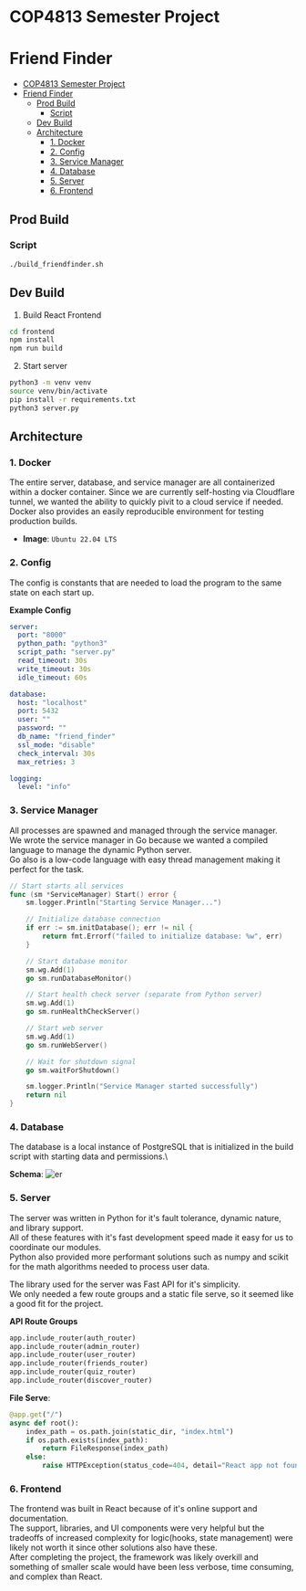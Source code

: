 # COP4813 Semester Project 
# Friend Finder

- [COP4813 Semester Project](#cop4813-semester-project)
- [Friend Finder](#friend-finder)
  - [Prod Build](#prod-build)
    - [Script](#script)
  - [Dev Build](#dev-build)
  - [Architecture](#architecture)
    - [1. Docker](#1-docker)
    - [2. Config](#2-config)
    - [3. Service Manager](#3-service-manager)
    - [4. Database](#4-database)
    - [5. Server](#5-server)
    - [6. Frontend](#6-frontend)

## Prod Build

### Script
```sh
./build_friendfinder.sh
```

## Dev Build

1. Build React Frontend
```sh
cd frontend
npm install
npm run build
```

2. Start server
```sh
python3 -m venv venv
source venv/bin/activate
pip install -r requirements.txt
python3 server.py
```

## Architecture

### 1. Docker
The entire server, database, and service manager are all containerized within a docker container. Since we are currently self-hosting via Cloudflare tunnel, we wanted the ability to quickly pivit to a cloud service if needed. Docker also provides an easily reproducible environment for testing production builds.

- **Image**: `Ubuntu 22.04 LTS`

### 2. Config
The config is constants that are needed to load the program to the same state on each start up.

**Example Config**
```yml
server:
  port: "8000"
  python_path: "python3"
  script_path: "server.py"
  read_timeout: 30s
  write_timeout: 30s
  idle_timeout: 60s

database:
  host: "localhost"
  port: 5432
  user: ""
  password: ""
  db_name: "friend_finder"
  ssl_mode: "disable"
  check_interval: 30s
  max_retries: 3

logging:
  level: "info"
```

### 3. Service Manager
All processes are spawned and managed through the service manager.\
We wrote the service manager in Go because we wanted a compiled language to manage the dynamic Python server.\
Go also is a low-code language with easy thread management making it perfect for the task.

```go
// Start starts all services
func (sm *ServiceManager) Start() error {
	sm.logger.Println("Starting Service Manager...")

	// Initialize database connection
	if err := sm.initDatabase(); err != nil {
		return fmt.Errorf("failed to initialize database: %w", err)
	}

	// Start database monitor
	sm.wg.Add(1)
	go sm.runDatabaseMonitor()

	// Start health check server (separate from Python server)
	sm.wg.Add(1)
	go sm.runHealthCheckServer()

	// Start web server
	sm.wg.Add(1)
	go sm.runWebServer()

	// Wait for shutdown signal
	go sm.waitForShutdown()

	sm.logger.Println("Service Manager started successfully")
	return nil
}
```

### 4. Database
The database is a local instance of PostgreSQL that is initialized in the build script with starting data and permissions.\

**Schema**:
![er](./server/db/db-er.png)

### 5. Server
The server was written in Python for it's fault tolerance, dynamic nature, and library support.\
All of these features with it's fast development speed made it easy for us to coordinate our modules.\
Python also provided more performant solutions such as numpy and scikit for the math algorithms needed to process user data.

The library used for the server was Fast API for it's simplicity.\
We only needed a few route groups and a static file serve, so it seemed like a good fit for the project.

**API Route Groups**
```py
app.include_router(auth_router)
app.include_router(admin_router)
app.include_router(user_router)
app.include_router(friends_router)
app.include_router(quiz_router)
app.include_router(discover_router)
```

**File Serve**:
```py 
@app.get("/")
async def root():
    index_path = os.path.join(static_dir, "index.html")
    if os.path.exists(index_path):
        return FileResponse(index_path)
    else:
        raise HTTPException(status_code=404, detail="React app not found")
```

### 6. Frontend
The frontend was built in React because of it's online support and documentation.\
The support, libraries, and UI components were very helpful but the tradeoffs of increased complexity for logic(hooks, state management) were likely not worth it since other solutions also have these.\
After completing the project, the framework was likely overkill and something of smaller scale would have been less verbose, time consuming, and complex than React.

